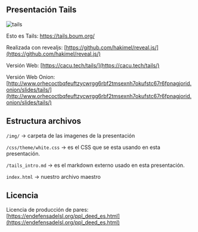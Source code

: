 ## Presentación Tails

![tails](https://cacu.tech/img/tailspresentacion.png)

Esto es Tails: https://tails.boum.org/

Realizada con revealjs: [https://github.com/hakimel/reveal.js/](https://github.com/hakimel/reveal.js/)

Versión Web: [https://cacu.tech/tails/](https://cacu.tech/tails/)

Versión Web Onion: [http://www.orhecoctbqfeuftzycwrgg6rbf2tmsexnh7okufstc67r6fpnagjorid.onion/slides/tails/](http://www.orhecoctbqfeuftzycwrgg6rbf2tmsexnh7okufstc67r6fpnagjorid.onion/slides/tails/)


## Estructura archivos

`/img/` -> carpeta de las imagenes de la presentación

`/css/theme/white.css` -> es el CSS que se esta usando en esta presentación.

`/tails_intro.md` -> es el markdown externo usado en esta presentación.

`index.html` -> nuestro archivo maestro

## Licencia 

Licencia de producción de pares: [https://endefensadelsl.org/ppl_deed_es.html](https://endefensadelsl.org/ppl_deed_es.html)
